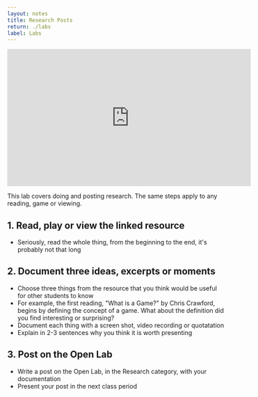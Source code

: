 ```yaml
---
layout: notes
title: Research Posts
return: ./labs
label: Labs
---
```


<iframe width="560" height="315" src="https://www.youtube.com/embed/jyrkFqSJRyc?rel=0" frameborder="0" allowfullscreen></iframe>

This lab covers doing and posting research.  The same steps apply to any reading, game or viewing.

## 1. Read, play or view the linked resource
- Seriously, read the whole thing, from the beginning to the end, it's probably not that long

## 2. Document three ideas, excerpts or moments 
- Choose three things from the resource that you think would be useful for other students to know
- For example, the first reading, "What is a Game?" by Chris Crawford, begins by defining the concept of a game.  What about the definition did you find interesting or surprising?
- Document each thing with a screen shot, video recording or quotatation
- Explain in 2-3 sentences why you think it is worth presenting

## 3. Post on the Open Lab
- Write a post on the Open Lab, in the Research category, with your documentation
- Present your post in the next class period